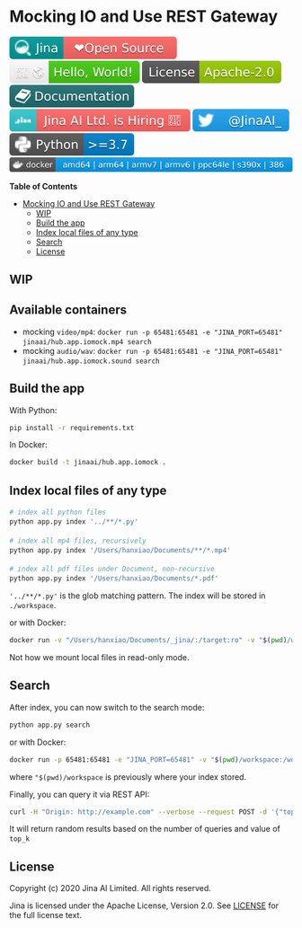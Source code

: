 
# Mocking IO and Use REST Gateway

<p align="center">
 
[![Jina](https://github.com/jina-ai/jina/blob/master/.github/badges/jina-badge.svg "We fully commit to open-source")](https://jina.ai)
[![Jina](https://github.com/jina-ai/jina/blob/master/.github/badges/jina-hello-world-badge.svg "Run Jina 'Hello, World!' without installing anything")](https://github.com/jina-ai/jina#jina-hello-world-)
[![Jina](https://github.com/jina-ai/jina/blob/master/.github/badges/license-badge.svg "Jina is licensed under Apache-2.0")](#license)
[![Jina Docs](https://github.com/jina-ai/jina/blob/master/.github/badges/docs-badge.svg "Checkout our docs and learn Jina")](https://docs.jina.ai)
[![We are hiring](https://github.com/jina-ai/jina/blob/master/.github/badges/jina-corp-badge-hiring.svg "We are hiring full-time position at Jina")](https://jobs.jina.ai)
<a href="https://twitter.com/intent/tweet?text=%F0%9F%91%8DCheck+out+Jina%3A+the+New+Open-Source+Solution+for+Neural+Information+Retrieval+%F0%9F%94%8D%40JinaAI_&url=https%3A%2F%2Fgithub.com%2Fjina-ai%2Fjina&hashtags=JinaSearch&original_referer=http%3A%2F%2Fgithub.com%2F&tw_p=tweetbutton" target="_blank">
  <img src="https://github.com/jina-ai/jina/blob/master/.github/badges/twitter-badge.svg"
       alt="tweet button" title="👍Share Jina with your friends on Twitter"></img>
</a>
[![Python 3.7 3.8](https://github.com/jina-ai/jina/blob/master/.github/badges/python-badge.svg "Jina supports Python 3.7 and above")](#)
[![Docker](https://github.com/jina-ai/jina/blob/master/.github/badges/docker-badge.svg "Jina is multi-arch ready, can run on differnt architectures")](https://hub.docker.com/r/jinaai/jina/tags)

</p>

<!-- START doctoc generated TOC please keep comment here to allow auto update -->
<!-- DON'T EDIT THIS SECTION, INSTEAD RE-RUN doctoc TO UPDATE -->
**Table of Contents**

- [Mocking IO and Use REST Gateway](#mocking-io-and-use-rest-gateway)
  - [WIP](#wip)
  - [Build the app](#build-the-app)
  - [Index local files of any type](#index-local-files-of-any-type)
  - [Search](#search)
  - [License](#license)

<!-- END doctoc generated TOC please keep comment here to allow auto update -->


## WIP

## Available containers

- mocking `video/mp4`: `docker run -p 65481:65481 -e "JINA_PORT=65481" jinaai/hub.app.iomock.mp4 search`
- mocking `audio/wav`: `docker run -p 65481:65481 -e "JINA_PORT=65481" jinaai/hub.app.iomock.sound search`


## Build the app

With Python:

```bash
pip install -r requirements.txt
```

In Docker:

```bash
docker build -t jinaai/hub.app.iomock .
```

## Index local files of any type

```bash
# index all python files
python app.py index '../**/*.py'

# index all mp4 files, recursively
python app.py index '/Users/hanxiao/Documents/**/*.mp4'

# index all pdf files under Document, non-recursive
python app.py index '/Users/hanxiao/Documents/*.pdf'
```

`'../**/*.py'` is the glob matching pattern. The index will be stored in `./workspace`.


or with Docker:

```bash
docker run -v "/Users/hanxiao/Documents/_jina/:/target:ro" -v "$(pwd)/workspace:/workspace" jinaai/hub.app.iomock index "target/**/*.py"
```

Not how we mount local files in read-only mode.

## Search

After index, you can now switch to the search mode:

```bash
python app.py search
```

or with Docker:

```bash
docker run -p 65481:65481 -e "JINA_PORT=65481" -v "$(pwd)/workspace:/workspace:ro" jinaai/hub.app.iomock search
```

where `"$(pwd)/workspace` is previously where your index stored.

Finally, you can query it via REST API:

```bash
curl -H "Origin: http://example.com" --verbose --request POST -d '{"top_k": 3, "data": ["data:image/png;base64,..."]}' -H 'Content-Type: application/json' 'http://0.0.0.0:59991/api/search'
```

It will return random results based on the number of queries and value of `top_k`

## License

Copyright (c) 2020 Jina AI Limited. All rights reserved.

Jina is licensed under the Apache License, Version 2.0. See [LICENSE](https://github.com/jina-ai/jina/blob/master/LICENSE) for the full license text.


